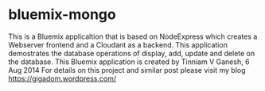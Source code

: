 # bluemix-mongo
This is a Bluemix applicaltion that is based on NodeExpress which creates a Webserver 
frontend and a Cloudant as a backend. This application demostrates the database operations of
display, add, update and delete on the database.
This Bluemix application is created by Tinniam V Ganesh, 6 Aug 2014
For details on this project and similar post please visit  my blog https://gigadom.wordpress.com/

